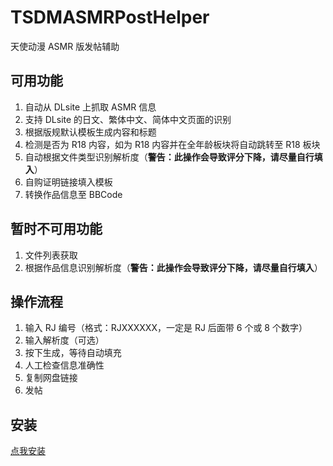 # TSDMASMRPostHelper
天使动漫 ASMR 版发帖辅助

## 可用功能
1. 自动从 DLsite 上抓取 ASMR 信息
2. 支持 DLsite 的日文、繁体中文、简体中文页面的识别
3. 根据版规默认模板生成内容和标题
4. 检测是否为 R18 内容，如为 R18 内容并在全年龄板块将自动跳转至 R18 板块
5. 自动根据文件类型识别解析度（**警告：此操作会导致评分下降，请尽量自行填入**）
6. 自购证明链接填入模板
7. 转换作品信息至 BBCode

## 暂时不可用功能
1. 文件列表获取
2. 根据作品信息识别解析度（**警告：此操作会导致评分下降，请尽量自行填入**）

## 操作流程
1. 输入 RJ 编号（格式：RJXXXXXX，一定是 RJ 后面带 6 个或 8 个数字）
2. 输入解析度（可选）
3. 按下生成，等待自动填充
4. 人工检查信息准确性
5. 复制网盘链接
6. 发帖

## 安装
[点我安装](https://github.com/SofiaXu/TSDMASMRPostHelper/raw/main/code.user.js)
